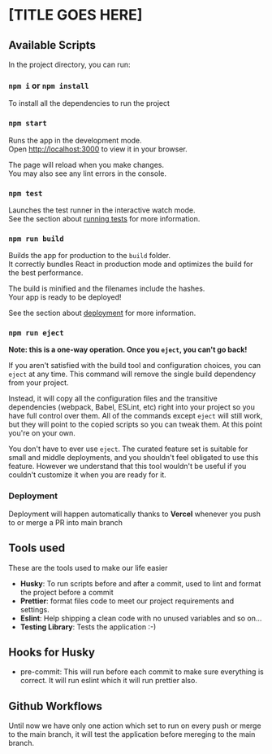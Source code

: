 # [TITLE GOES HERE]

## Available Scripts

In the project directory, you can run:

### `npm i` or `npm install`

To install all the dependencies to run the project

### `npm start`

Runs the app in the development mode.\
Open [http://localhost:3000](http://localhost:3000) to view it in your browser.

The page will reload when you make changes.\
You may also see any lint errors in the console.

### `npm test`

Launches the test runner in the interactive watch mode.\
See the section about [running tests](https://facebook.github.io/create-react-app/docs/running-tests) for more information.

### `npm run build`

Builds the app for production to the `build` folder.\
It correctly bundles React in production mode and optimizes the build for the best performance.

The build is minified and the filenames include the hashes.\
Your app is ready to be deployed!

See the section about [deployment](https://facebook.github.io/create-react-app/docs/deployment) for more information.

### `npm run eject`

**Note: this is a one-way operation. Once you `eject`, you can't go back!**

If you aren't satisfied with the build tool and configuration choices, you can `eject` at any time. This command will remove the single build dependency from your project.

Instead, it will copy all the configuration files and the transitive dependencies (webpack, Babel, ESLint, etc) right into your project so you have full control over them. All of the commands except `eject` will still work, but they will point to the copied scripts so you can tweak them. At this point you're on your own.

You don't have to ever use `eject`. The curated feature set is suitable for small and middle deployments, and you shouldn't feel obligated to use this feature. However we understand that this tool wouldn't be useful if you couldn't customize it when you are ready for it.

### Deployment

Deployment will happen automatically thanks to **Vercel** whenever you push to or merge a PR into main branch

## Tools used

These are the tools used to make our life easier

- **Husky**: To run scripts before and after a commit, used to lint and format the project before a commit
- **Prettier**: format files code to meet our project requirements and settings.
- **Eslint**: Help shipping a clean code with no unused variables and so on...
- **Testing Library**: Tests the application :-)

## Hooks for Husky

- pre-commit: This will run before each commit to make sure everything is correct. It will run eslint which it will run prettier also.

## Github Workflows

Until now we have only one action which set to run on every push or merge to the main branch, it will test the application before mereging to the main branch.

